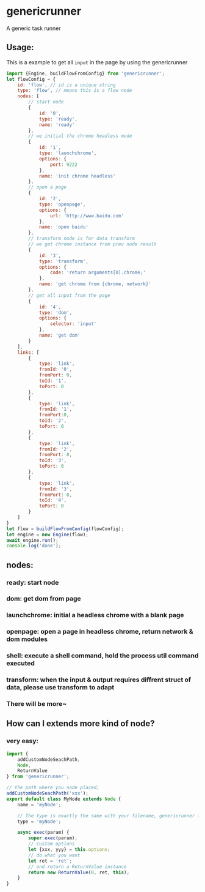 # genericrunner 
A generic task runner
## Usage:
This is a example to get all `input` in the page by using the genericrunner
```javascript
import {Engine, buildFlowFromConfig} from 'genericrunner';
let flowConfig = {
    id: 'flow', // id is a unique string
    type: 'flow', // means this is a flow node
    nodes: [
        // start node
        {
            id: '0',
            type: 'ready',
            name: 'ready'
        },
        // we initial the chrome headless mode
        {
            id: '1',
            type: 'launchchrome',
            options: {
                port: 9222
            },
            name: 'init chrome headless'
        },
        // open a page
        {
            id: '2',
            type: 'openpage',
            options: {
                url: 'http://www.baidu.com'
            },
            name: 'open baidu'
        },
        // transform node is for data transform
        // we get chrome instance from prev node result
        {
            id: '3',
            type: 'transform',
            options: {
                code: 'return arguments[0].chrome;'
            },
            name: 'get chrome from {chrome, network}'
        },
        // get all input from the page
        {
            id: '4',
            type: 'dom',
            options: {
                selector: 'input'
            },
            name: 'get dom'
        }
    ],
    links: [
        {
            type: 'link',
            fromId: '0',
            fromPort: 0,
            toId: '1',
            toPort: 0
        },
        {
            type: 'link',
            fromId: '1',
            fromPort:0, 
            toId: '2',
            toPort: 0
        },
        {
            type: 'link',
            fromId: '2',
            fromPort: 0,
            toId: '3',
            toPort: 0
        },
        {
            type: 'link',
            fromId: '3',
            fromPort: 0,
            toId: '4',
            toPort: 0
        }
    ]
}
let flow = buildFlowFromConfig(flowConfig);
let engine = new Engine(flow);
await engine.run();
console.log('done');
```
## nodes:
### ready: start node
### dom: get dom from page
### launchchrome: initial a headless chrome with a blank page
### openpage: open a page in headless chrome, return network & dom modules
### shell: execute a shell command, hold the process util command executed
### transform: when the input & output requires diffrent struct of data, please use transform to adapt
### There will be more~


## How can I extends more kind of node?
### very easy:
```javascript
import {
    addCustomNodeSeachPath,
    Node,
    ReturnValue
} from 'genericrunner';

// the path where you node placed; 
addCustomNodeSeachPath('xxx');
export default class MyNode extends Node {
    name = 'myNode';

    // The type is exactly the same with your filename, genericrunner find your node by filename, so don't make it diffrent 
    type = 'myNode';

    async exec(param) {
        super.exec(param);
        // custom options
        let {xxx, yyy} = this.options;
        // do what you want
        let ret = 'ret';
        // and return a ReturnValue instance
        return new ReturnValue(0, ret, this);
    }
}

```
